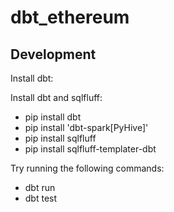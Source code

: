 # dbt_ethereum



## Development

Install dbt:


Install dbt and sqlfluff:

- pip install dbt
- pip install 'dbt-spark[PyHive]'
- pip install sqlfluff
- pip install sqlfluff-templater-dbt


Try running the following commands:

- dbt run
- dbt test
